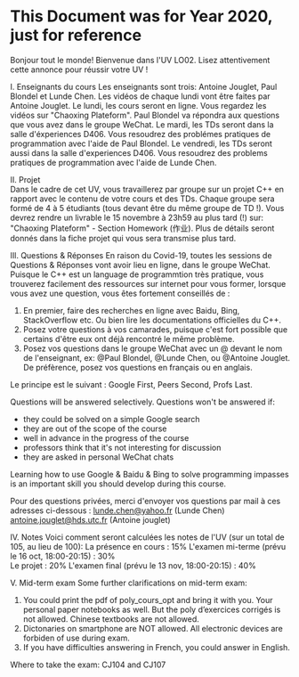 # This Document was for Year 2020, just for reference


Bonjour tout le monde!
Bienvenue dans l'UV LO02. Lisez attentivement cette annonce pour réussir votre UV !

I. Enseignants du cours
Les enseignants sont trois: Antoine Jouglet, Paul Blondel et Lunde Chen.
Les vidéos de chaque lundi vont être faites par Antoine Jouglet.
Le lundi, les cours seront en ligne. Vous regardez les vidéos sur "Chaoxing Plateform". Paul Blondel va répondra aux questions que vous avez dans le groupe WeChat.
Le mardi, les TDs seront dans la salle d'éxperiences D406. 
Vous resoudrez des problémes pratiques de programmation avec l'aide de Paul Blondel.
Le vendredi, les TDs seront aussi dans la salle d'experiences D406. 
Vous resoudrez des problems pratiques de programmation avec l'aide de  Lunde Chen.

II. Projet  
Dans le cadre de cet UV, vous travaillerez par groupe sur un projet C++ en rapport avec le contenu de votre cours et des TDs.
Chaque groupe sera formé de 4 à 5 étudiants (tous devant être du même groupe de TD !).
Vous devrez rendre un livrable le 15 novembre à 23h59 au plus tard (!) sur: "Chaoxing Plateform" - Section Homework (作业).
Plus de détails seront donnés dans la fiche projet qui vous sera transmise plus tard.

IIl. Questions & Réponses
En raison du Covid-19, toutes les sessions de Questions & Réponses vont avoir lieu en ligne, dans le groupe WeChat.
Puisque le C++ est un language de programmtion très pratique, vous trouverez facilement des ressources sur internet pour vous former, lorsque vous avez une question, vous êtes fortement conseillés de :
1) En premier, faire des recherches en ligne avec Baidu, Bing, StackOverflow etc. Ou bien lire les documentations officielles du C++.
2) Posez votre questions à vos camarades, puisque c'est fort possible que certains d'être eux ont déjà rencontré le même problème.
3) Posez vos questions dans le groupe WeChat avec un @ devant le nom de l'enseignant, ex: @Paul Blondel, @Lunde Chen, ou @Antoine Jouglet. De préfèrence, posez vos questions en français ou en anglais.

Le principe est le suivant :
Google First, Peers Second, Profs Last.

Questions will be answered selectively. Questions won't be answered if:
- they could be solved on a simple Google search
- they are out of the scope of the course
- well in advance in the progress of the course
- professors think that it's not interesting for discussion
- they are asked in personal WeChat chats 

Learning how to use Google & Baidu & Bing to solve programming impasses is an important skill you should develop during this course.

Pour des questions privées, merci d'envoyer vos questions par mail à ces adresses ci-dessous :
lunde.chen@yahoo.fr (Lunde Chen)
antoine.jouglet@hds.utc.fr (Antoine jouglet)

IV. Notes
Voici comment seront calculées les notes de l'UV (sur un total de 105, au lieu de 100):
La présence en cours : 15%
L'examen mi-terme (prévu le 16 oct, 18:00-20:15) : 30%  
Le projet : 20%
L'examen final  (prévu le 13 nov, 18:00-20:15) : 40%

V. Mid-term exam
Some further clarifications on mid-term exam:
1. You could print the pdf of poly_cours_opt and bring it with you. Your personal paper notebooks as well. But the poly d’exercices corrigés is not allowed. Chinese textbooks are not allowed.
2. Dictonaries on smartphone are NOT allowed. All electronic devices are forbiden of use during exam.
3. If you have difficulties answering in French, you could answer in English. 

Where to take the exam: CJ104 and CJ107